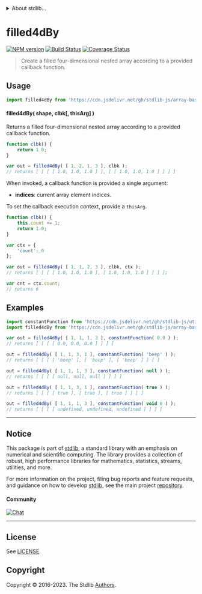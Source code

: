 <!--

@license Apache-2.0

Copyright (c) 2023 The Stdlib Authors.

Licensed under the Apache License, Version 2.0 (the "License");
you may not use this file except in compliance with the License.
You may obtain a copy of the License at

   http://www.apache.org/licenses/LICENSE-2.0

Unless required by applicable law or agreed to in writing, software
distributed under the License is distributed on an "AS IS" BASIS,
WITHOUT WARRANTIES OR CONDITIONS OF ANY KIND, either express or implied.
See the License for the specific language governing permissions and
limitations under the License.

-->


<details>
  <summary>
    About stdlib...
  </summary>
  <p>We believe in a future in which the web is a preferred environment for numerical computation. To help realize this future, we've built stdlib. stdlib is a standard library, with an emphasis on numerical and scientific computation, written in JavaScript (and C) for execution in browsers and in Node.js.</p>
  <p>The library is fully decomposable, being architected in such a way that you can swap out and mix and match APIs and functionality to cater to your exact preferences and use cases.</p>
  <p>When you use stdlib, you can be absolutely certain that you are using the most thorough, rigorous, well-written, studied, documented, tested, measured, and high-quality code out there.</p>
  <p>To join us in bringing numerical computing to the web, get started by checking us out on <a href="https://github.com/stdlib-js/stdlib">GitHub</a>, and please consider <a href="https://opencollective.com/stdlib">financially supporting stdlib</a>. We greatly appreciate your continued support!</p>
</details>

# filled4dBy

[![NPM version][npm-image]][npm-url] [![Build Status][test-image]][test-url] [![Coverage Status][coverage-image]][coverage-url] <!-- [![dependencies][dependencies-image]][dependencies-url] -->

> Create a filled four-dimensional nested array according to a provided callback function.

<!-- Section to include introductory text. Make sure to keep an empty line after the intro `section` element and another before the `/section` close. -->

<section class="intro">

</section>

<!-- /.intro -->

<!-- Package usage documentation. -->



<section class="usage">

## Usage

```javascript
import filled4dBy from 'https://cdn.jsdelivr.net/gh/stdlib-js/array-base-filled4d-by@deno/mod.js';
```

#### filled4dBy( shape, clbk\[, thisArg] )

Returns a filled four-dimensional nested array according to a provided callback function.

```javascript
function clbk() {
    return 1.0;
}

var out = filled4dBy( [ 1, 2, 1, 3 ], clbk );
// returns [ [ [ [ 1.0, 1.0, 1.0 ] ], [ [ 1.0, 1.0, 1.0 ] ] ] ]
```

When invoked, a callback function is provided a single argument:

-   **indices**: current array element indices.

To set the callback execution context, provide a `thisArg`.

<!-- eslint-disable no-invalid-this -->

```javascript
function clbk() {
    this.count += 1;
    return 1.0;
}

var ctx = {
    'count': 0
};

var out = filled4dBy( [ 1, 1, 2, 3 ], clbk, ctx );
// returns [ [ [ [ 1.0, 1.0, 1.0 ], [ 1.0, 1.0, 1.0 ] ] ] ];

var cnt = ctx.count;
// returns 6
```

</section>

<!-- /.usage -->

<!-- Package usage notes. Make sure to keep an empty line after the `section` element and another before the `/section` close. -->

<section class="notes">

</section>

<!-- /.notes -->

<!-- Package usage examples. -->

<section class="examples">

## Examples

<!-- eslint no-undef: "error" -->

```javascript
import constantFunction from 'https://cdn.jsdelivr.net/gh/stdlib-js/utils-constant-function@deno/mod.js';
import filled4dBy from 'https://cdn.jsdelivr.net/gh/stdlib-js/array-base-filled4d-by@deno/mod.js';

var out = filled4dBy( [ 1, 1, 1, 3 ], constantFunction( 0.0 ) );
// returns [ [ [ [ 0.0, 0.0, 0.0 ] ] ] ]

out = filled4dBy( [ 1, 1, 3, 1 ], constantFunction( 'beep' ) );
// returns [ [ [ [ 'beep' ], [ 'beep' ], [ 'beep' ] ] ] ]

out = filled4dBy( [ 1, 1, 1, 3 ], constantFunction( null ) );
// returns [ [ [ [ null, null, null ] ] ] ]

out = filled4dBy( [ 1, 1, 3, 1 ], constantFunction( true ) );
// returns [ [ [ [ true ], [ true ], [ true ] ] ] ]

out = filled4dBy( [ 1, 1, 1, 3 ], constantFunction( void 0 ) );
// returns [ [ [ [ undefined, undefined, undefined ] ] ] ]
```

</section>

<!-- /.examples -->

<!-- Section to include cited references. If references are included, add a horizontal rule *before* the section. Make sure to keep an empty line after the `section` element and another before the `/section` close. -->

<section class="references">

</section>

<!-- /.references -->

<!-- Section for related `stdlib` packages. Do not manually edit this section, as it is automatically populated. -->

<section class="related">

</section>

<!-- /.related -->

<!-- Section for all links. Make sure to keep an empty line after the `section` element and another before the `/section` close. -->


<section class="main-repo" >

* * *

## Notice

This package is part of [stdlib][stdlib], a standard library with an emphasis on numerical and scientific computing. The library provides a collection of robust, high performance libraries for mathematics, statistics, streams, utilities, and more.

For more information on the project, filing bug reports and feature requests, and guidance on how to develop [stdlib][stdlib], see the main project [repository][stdlib].

#### Community

[![Chat][chat-image]][chat-url]

---

## License

See [LICENSE][stdlib-license].


## Copyright

Copyright &copy; 2016-2023. The Stdlib [Authors][stdlib-authors].

</section>

<!-- /.stdlib -->

<!-- Section for all links. Make sure to keep an empty line after the `section` element and another before the `/section` close. -->

<section class="links">

[npm-image]: http://img.shields.io/npm/v/@stdlib/array-base-filled4d-by.svg
[npm-url]: https://npmjs.org/package/@stdlib/array-base-filled4d-by

[test-image]: https://github.com/stdlib-js/array-base-filled4d-by/actions/workflows/test.yml/badge.svg?branch=main
[test-url]: https://github.com/stdlib-js/array-base-filled4d-by/actions/workflows/test.yml?query=branch:main

[coverage-image]: https://img.shields.io/codecov/c/github/stdlib-js/array-base-filled4d-by/main.svg
[coverage-url]: https://codecov.io/github/stdlib-js/array-base-filled4d-by?branch=main

<!--

[dependencies-image]: https://img.shields.io/david/stdlib-js/array-base-filled4d-by.svg
[dependencies-url]: https://david-dm.org/stdlib-js/array-base-filled4d-by/main

-->

[chat-image]: https://img.shields.io/gitter/room/stdlib-js/stdlib.svg
[chat-url]: https://app.gitter.im/#/room/#stdlib-js_stdlib:gitter.im

[stdlib]: https://github.com/stdlib-js/stdlib

[stdlib-authors]: https://github.com/stdlib-js/stdlib/graphs/contributors

[umd]: https://github.com/umdjs/umd
[es-module]: https://developer.mozilla.org/en-US/docs/Web/JavaScript/Guide/Modules

[deno-url]: https://github.com/stdlib-js/array-base-filled4d-by/tree/deno
[umd-url]: https://github.com/stdlib-js/array-base-filled4d-by/tree/umd
[esm-url]: https://github.com/stdlib-js/array-base-filled4d-by/tree/esm
[branches-url]: https://github.com/stdlib-js/array-base-filled4d-by/blob/main/branches.md

[stdlib-license]: https://raw.githubusercontent.com/stdlib-js/array-base-filled4d-by/main/LICENSE

</section>

<!-- /.links -->
